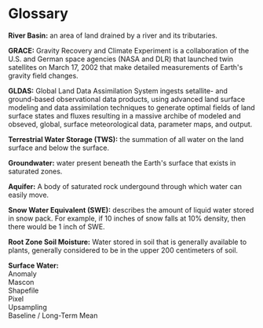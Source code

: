 # Glossary 

**River Basin:** an area of land drained by a river and its tributaries.      

**GRACE:** Gravity Recovery and Climate Experiment is a collaboration of the U.S. and German space agencies (NASA and DLR) that launched twin satellites on March 17, 2002 that make detailed measurements of Earth's gravity field changes. 

**GLDAS:** Global Land Data Assimilation System ingests setallite- and ground-based observational data products, using advanced land surface modeling and data assimilation techniques to generate optimal fields of land surface states and fluxes resulting in a massive archibe of modeled and obseved, global, surface meteorological data, parameter maps, and output.   

**Terrestrial Water Storage (TWS):** the summation of all water on the land surface and below the surface. 

**Groundwater:** water present beneath the Earth's surface that exists in saturated zones. 

**Aquifer:** A body of saturated rock undergound through which water can easily move. 

**Snow Water Equivalent (SWE):** describes the amount of liquid water stored in snow pack. For example, if 10 inches of snow falls at 10% density, then there would be 1 inch of SWE. 

**Root Zone Soil Moisture:** Water stored in soil that is generally available to plants, generally considered to be in the upper 200 centimeters of soil. 

**Surface Water:**    
Anomaly   
Mascon   
Shapefile   
Pixel   
Upsampling   
Baseline / Long-Term Mean 
